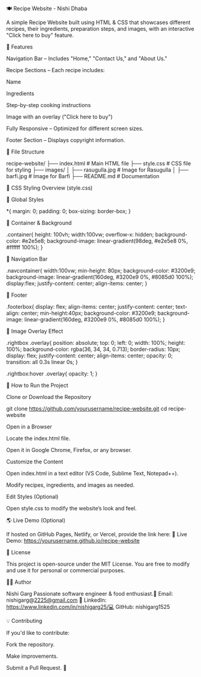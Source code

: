 🍽️ Recipe Website - Nishi Dhaba

A simple Recipe Website built using HTML & CSS that showcases different recipes, their ingredients, preparation steps, and images, with an interactive "Click here to buy" feature.

📌 Features

Navigation Bar – Includes "Home," "Contact Us," and "About Us."

Recipe Sections – Each recipe includes:

Name

Ingredients

Step-by-step cooking instructions

Image with an overlay ("Click here to buy")

Fully Responsive – Optimized for different screen sizes.

Footer Section – Displays copyright information.

📂 File Structure

recipe-website/
├── index.html       # Main HTML file
├── style.css        # CSS file for styling
├── images/
│   ├── rasugulla.jpg  # Image for Rasugulla
│   ├── barfi.jpg      # Image for Barfi
├── README.md        # Documentation

🎨 CSS Styling Overview (style.css)

📌 Global Styles

*{
    margin: 0;
    padding: 0;
    box-sizing: border-box;
}

📌 Container & Background

.container{
    height: 100vh;
    width:100vw;
    overflow-x: hidden;
    background-color: #e2e5e8;
    background-image: linear-gradient(98deg, #e2e5e8 0%, #ffffff 100%);
}

📌 Navigation Bar

.navcontainer{
    width:100vw;
    min-height: 80px;
    background-color: #3200e9;
    background-image: linear-gradient(160deg, #3200e9 0%, #8085d0 100%);
    display:flex;
    justify-content: center;
    align-items: center;
}

📌 Footer

.footerbox{
    display: flex;
    align-items: center;
    justify-content: center;
    text-align: center;
    min-height:40px;
    background-color: #3200e9;
    background-image: linear-gradient(160deg, #3200e9 0%, #8085d0 100%);
}

📌 Image Overlay Effect

.rightbox .overlay{
    position: absolute;
    top: 0;
    left: 0;
    width: 100%;
    height: 100%;
    background-color: rgba(36, 34, 34, 0.713);
    border-radius: 10px;
    display: flex;
    justify-content: center;
    align-items: center;
    opacity: 0;
    transition: all 0.3s linear 0s;
}

.rightbox:hover .overlay{
    opacity: 1;
}

🚀 How to Run the Project

Clone or Download the Repository

git clone https://github.com/yourusername/recipe-website.git
cd recipe-website

Open in a Browser

Locate the index.html file.

Open it in Google Chrome, Firefox, or any browser.

Customize the Content

Open index.html in a text editor (VS Code, Sublime Text, Notepad++).

Modify recipes, ingredients, and images as needed.

Edit Styles (Optional)

Open style.css to modify the website’s look and feel.

🌎 Live Demo (Optional)

If hosted on GitHub Pages, Netlify, or Vercel, provide the link here:
🔗 Live Demo: https://yourusername.github.io/recipe-website

📜 License

This project is open-source under the MIT License. You are free to modify and use it for personal or commercial purposes.

👩‍💻 Author

Nishi Garg Passionate software engineer & food enthusiast.📧 
Email: nishigarg@2225@gmail.com
🔗 LinkedIn: https://www.linkedin.com/in/nishigarg25/💻 
GitHub: nishigarg1525

💡 Contributing

If you'd like to contribute:

Fork the repository.

Make improvements.

Submit a Pull Request. 🚀

